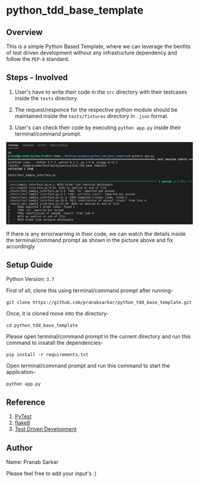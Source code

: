# python_tdd_base_template

## Overview

This is a simple Python Based Template, where we can leverage the benfits of test driven development without any infrastucture dependency and follow the `PEP-8` standard.

## Steps - Involved

1. User's have to write their code in the `src` directory with their testcases inside the `tests` directory.

2. The request/responce for the respective python module should be maintained inside the `tests/fixtures` directory in `.json` format.

3. User's can check their code by executing `python app.py` inside their terminal/command prompt.

![Execution](images/img_001.png)

If there is any error/warning in their code, we can watch the details inside the terminal/command prompt as shown in the picture above and fix accordingly

## Setup Guide

Python Version: `3.7`

First of all, clone this using terminal/command prompt after running-

`git clone https://github.com/pranabsarkar/python_tdd_base_template.git`

Once, it is cloned move into the directory-

`cd python_tdd_base_template`

Please open terminal/command prompt in the current directory and run this command to insatall the dependencies-

`pip install -r requirements.txt`

Open terminal/command prompt and run this command to start the application-

`python app.py `

## Reference

1. [PyTest](https://docs.pytest.org/en/latest/)
2. [flake8](https://flake8.pycqa.org/en/latest/)
3. [Test Driven Development](https://en.wikipedia.org/wiki/Test-driven_development) 

## Author

Name: Pranab Sarkar

Please feel free to add your input's :)

